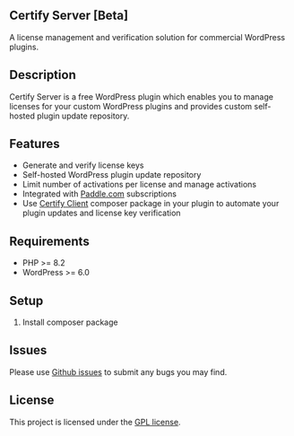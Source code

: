 ## Certify Server [Beta]

A license management and verification solution for commercial WordPress plugins.

## Description

Certify Server is a free WordPress plugin which enables you to manage licenses for your custom WordPress plugins and provides custom self-hosted plugin update repository.

## Features

-   Generate and verify license keys
-   Self-hosted WordPress plugin update repository
-   Limit number of activations per license and manage activations
-   Integrated with [Paddle.com](https://www.paddle.com) subscriptions
-   Use [Certify Client](https://github.com/code-soup/certify-client) composer package in your plugin to automate your plugin updates and license key verification

## Requirements

-   PHP >= 8.2
-   WordPress >= 6.0

## Setup

1. Install composer package

## Issues

Please use [Github issues](https://github.com/code-soup/certify/issues) to submit any bugs you may find.

## License

This project is licensed under the [GPL license](http://www.gnu.org/licenses/gpl-3.0.txt).
